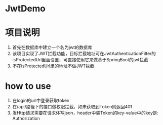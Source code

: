 # JwtDemo
# 项目说明
1. 首先在数据库中建立一个名为jwt的数据库
2. 该项目实现了JWT拦截功能，目标拦截地址可在JwtAuthenticationFilter的isProtectedUrl里面设置，可直接使用它来做基于SpringBoot的jwt拦截
3. 不在isProtectedUrl里的地址不做JWT拦截

# how to use
1. 在login的url中登录获取token
2. 在/api/路径下的接口做权限拦截，如未获取到Token则返回401
3. 发Http请求需要在请求体写json，header中装Token的key-value中的key是: Authorization
